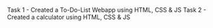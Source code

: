 Task 1 - Created a To-Do-List Webapp using HTML, CSS & JS
Task 2 - Created a calculator using HTML, CSS & JS
